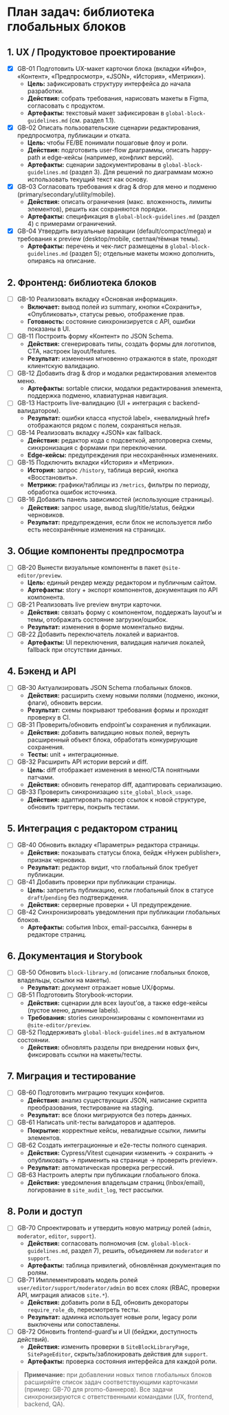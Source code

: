 # План задач: библиотека глобальных блоков

## 1. UX / Продуктовое проектирование
- [x] GB-01 Подготовить UX-макет карточки блока (вкладки «Инфо», «Контент», «Предпросмотр», «JSON», «История», «Метрики»).  
  - **Цель:** зафиксировать структуру интерфейса до начала разработки.  
  - **Действия:** собрать требования, нарисовать макеты в Figma, согласовать с продуктом.  
  - **Артефакты:** текстовый макет зафиксирован в `global-block-guidelines.md` (см. раздел 1.1).
- [x] GB-02 Описать пользовательские сценарии редактирования, предпросмотра, публикации и отката.  
  - **Цель:** чтобы FE/BE понимали пошаговые флоу и роли.  
  - **Действия:** подготовить user-flow диаграммы, описать happy-path и edge-кейсы (например, конфликт версий).  
  - **Артефакты:** сценарии задокументированы в `global-block-guidelines.md` (раздел 3). Для решений по диаграммам можно использовать текущий текст как основу.
- [x] GB-03 Согласовать требования к drag & drop для меню и подменю (primary/secondary/utility/mobile).  
  - **Действия:** описать ограничения (макс. вложенность, лимиты элементов), решить как сохраняются порядки.  
  - **Артефакты:** спецификация в `global-block-guidelines.md` (раздел 4) с примерами ограничений.
- [x] GB-04 Утвердить визуальные вариации (default/compact/mega) и требования к preview (desktop/mobile, светлая/тёмная темы).  
  - **Артефакты:** перечень и чек-лист размещены в `global-block-guidelines.md` (раздел 5); отдельные макеты можно дополнить, опираясь на описание.

## 2. Фронтенд: библиотека блоков
- [ ] GB-10 Реализовать вкладку «Основная информация».  
  - **Включает:** вывод полей из summary, кнопки «Сохранить», «Опубликовать», статусы ревью, отображение прав.  
  - **Готовность:** состояние синхронизируется с API, ошибки показаны в UI.
- [ ] GB-11 Построить форму «Контент» по JSON Schema.  
  - **Действия:** сгенерировать типы, создать формы для логотипов, CTA, настроек layout/features.  
  - **Результат:** изменения мгновенно отражаются в state, проходят клиентскую валидацию.
- [ ] GB-12 Добавить drag & drop и модалки редактирования элементов меню.  
  - **Артефакты:** sortable списки, модалки редактирования элемента, поддержка подменю, клавиатурная навигация.
- [ ] GB-13 Настроить live-валидацию (UI + интеграция с backend-валидатором).  
  - **Результат:** ошибки класса «пустой label», «невалидный href» отображаются рядом с полем, сохраняться нельзя.
- [ ] GB-14 Реализовать вкладку «JSON» как fallback.  
  - **Действия:** редактор кода с подсветкой, автопроверка схемы, синхронизация с формами при переключении.  
  - **Edge-кейсы:** предупреждения при несохранённых изменениях.
- [ ] GB-15 Подключить вкладки «История» и «Метрики».  
  - **История:** запрос `/history`, таблица версий, кнопка «Восстановить».  
  - **Метрики:** графики/таблицы из `/metrics`, фильтры по периоду, обработка ошибок источника.
- [ ] GB-16 Добавить панель зависимостей (использующие страницы).  
  - **Действия:** запрос usage, вывод slug/title/status, бейджи черновиков.  
  - **Результат:** предупреждения, если блок не используется либо есть несохранённые изменения на страницах.

## 3. Общие компоненты предпросмотра
- [ ] GB-20 Вынести визуальные компоненты в пакет `@site-editor/preview`.  
  - **Цель:** единый рендер между редактором и публичным сайтом.  
  - **Артефакты:** story + экспорт компонентов, документация по API компонента.
- [ ] GB-21 Реализовать live preview внутри карточки.  
  - **Действия:** связать форму с компонентом, поддержать layout’ы и темы, отображать состояние загрузки/ошибок.  
  - **Результат:** изменения в форме моментально видны.
- [ ] GB-22 Добавить переключатель локалей и вариантов.  
  - **Артефакты:** UI переключения, валидация наличия локалей, fallback при отсутствии данных.

## 4. Бэкенд и API
- [ ] GB-30 Актуализировать JSON Schema глобальных блоков.  
  - **Действия:** расширить схему новыми полями (подменю, иконки, флаги), обновить версии.  
  - **Результат:** схемы покрывают требования формы и проходят проверку в CI.
- [ ] GB-31 Проверить/обновить endpoint’ы сохранения и публикации.  
  - **Действия:** добавить валидацию новых полей, вернуть расширенный объект блока, обработать конкурирующие сохранения.  
  - **Тесты:** unit + интеграционные.
- [ ] GB-32 Расширить API истории версий и diff.  
  - **Цель:** diff отображает изменения в меню/CTA понятными патчами.  
  - **Действия:** обновить генератор diff, адаптировать сериализацию.
- [ ] GB-33 Проверить синхронизацию `site_global_block_usage`.  
  - **Действия:** адаптировать парсер ссылок к новой структуре, обновить триггеры, покрыть тестами.

## 5. Интеграция с редактором страниц
- [ ] GB-40 Обновить вкладку «Параметры» редактора страницы.  
  - **Действия:** показывать статусы блока, бейдж «Нужен publisher», признак черновика.  
  - **Результат:** редактор видит, что глобальный блок требует публикации.
- [ ] GB-41 Добавить проверки при публикации страницы.  
  - **Цель:** запретить публикацию, если глобальный блок в статусе `draft`/`pending` без подтверждения.  
  - **Действия:** серверные проверки + UI предупреждение.
- [ ] GB-42 Синхронизировать уведомления при публикации глобальных блоков.  
  - **Артефакты:** события Inbox, email-рассылка, баннеры в редакторе страниц.

## 6. Документация и Storybook
- [ ] GB-50 Обновить `block-library.md` (описание глобальных блоков, владельцы, ссылки на макеты).  
  - **Результат:** документ отражает новые UX/формы.
- [ ] GB-51 Подготовить Storybook-истории.  
  - **Действия:** сценарии для всех layout’ов, а также edge-кейсы (пустое меню, длинные labels).  
  - **Требования:** stories синхронизированы с компонентами из `@site-editor/preview`.
- [ ] GB-52 Поддерживать `global-block-guidelines.md` в актуальном состоянии.  
  - **Действия:** обновлять разделы при внедрении новых фич, фиксировать ссылки на макеты/тесты.

## 7. Миграция и тестирование
- [ ] GB-60 Подготовить миграцию текущих конфигов.  
  - **Действия:** анализ существующих JSON, написание скрипта преобразования, тестирование на staging.  
  - **Результат:** все блоки мигрируются без потерь данных.
- [ ] GB-61 Написать unit-тесты валидаторов и адаптеров.  
  - **Покрытие:** корректные кейсы, невалидные ссылки, лимиты элементов.
- [ ] GB-62 Создать интеграционные и e2e-тесты полного сценария.  
  - **Действия:** Cypress/Vitest сценарии «изменить → сохранить → опубликовать → применить на странице → проверить preview».  
  - **Результат:** автоматическая проверка регрессий.
- [ ] GB-63 Настроить алерты при публикации глобального блока.  
  - **Действия:** уведомления владельцам страниц (Inbox/email), логирование в `site_audit_log`, тест рассылки.

## 8. Роли и доступ
- [ ] GB-70 Спроектировать и утвердить новую матрицу ролей (`admin`, `moderator`, `editor`, `support`).  
  - **Действия:** согласовать полномочия (см. `global-block-guidelines.md`, раздел 7), решить, объединяем ли `moderator` и `support`.  
  - **Артефакты:** таблица привилегий, обновлённая документация по ролям.
- [ ] GB-71 Имплементировать модель ролей `user/editor/support/moderator/admin` во всех слоях (RBAC, проверки API, миграция алиасов `site.*`).  
  - **Действия:** добавить роли в БД, обновить декораторы `require_role_db`, пересмотреть тесты.  
  - **Результат:** админка использует новые роли, legacy роли выключены или сопоставлены.
- [ ] GB-72 Обновить frontend-guard’ы и UI (бейджи, доступность действий).  
  - **Действия:** изменить проверки в `SiteBlockLibraryPage`, `SitePageEditor`, скрыть/заблокировать действия для `support`.  
  - **Артефакты:** проверка состояния интерфейса для каждой роли.

> **Примечание:** при добавлении новых типов глобальных блоков расширяйте список задач соответствующими карточками (пример: GB-70 для promo-баннеров). Все задачи синхронизируются с ответственными командами (UX, frontend, backend, QA).
